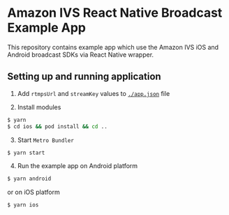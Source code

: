 # Amazon IVS React Native Broadcast Example App

This repository contains example app which use the Amazon IVS iOS and Android broadcast SDKs via React Native wrapper.

## Setting up and running application

1. Add `rtmpsUrl` and `streamKey` values to [`./app.json`](app.json) file

2. Install modules

```sh
$ yarn
$ cd ios && pod install && cd ..
```

3. Start `Metro Bundler`

```sh
$ yarn start
```

4. Run the example app on Android platform

```sh
$ yarn android
```

or on iOS platform

```sh
$ yarn ios
```

